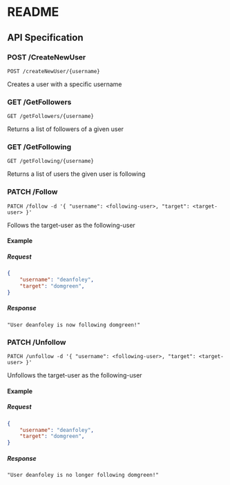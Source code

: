# README

## API Specification

### POST /CreateNewUser

``` POST /createNewUser/{username} ```

Creates a user with a specific username

### GET /GetFollowers

``` GET /getFollowers/{username} ```

Returns a list of followers of a given user

### GET /GetFollowing

``` GET /getFollowing/{username} ```

Returns a list of users the given user is following

### PATCH /Follow

``` PATCH /follow -d '{ "username": <following-user>, "target": <target-user> }' ```

Follows the target-user as the following-user

#### Example

##### Request

```json
{
    "username": "deanfoley",
    "target": "domgreen",
}
```

##### Response

```"User deanfoley is now following domgreen!"```

### PATCH /Unfollow

``` PATCH /unfollow -d '{ "username": <following-user>, "target": <target-user> }' ```

Unfollows the target-user as the following-user

#### Example

##### Request

```json
{
    "username": "deanfoley",
    "target": "domgreen",
}
```

##### Response

```"User deanfoley is no longer following domgreen!"```


